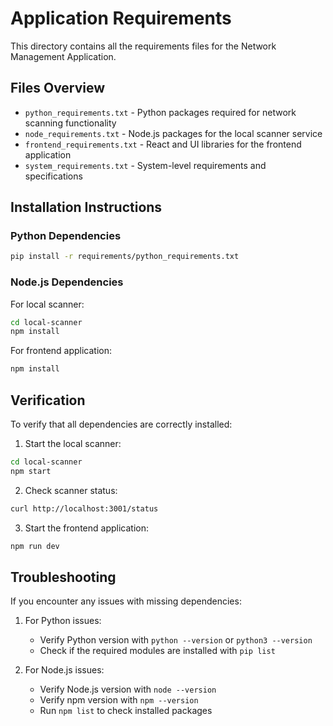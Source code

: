 
# Application Requirements

This directory contains all the requirements files for the Network Management Application.

## Files Overview

- `python_requirements.txt` - Python packages required for network scanning functionality
- `node_requirements.txt` - Node.js packages for the local scanner service
- `frontend_requirements.txt` - React and UI libraries for the frontend application
- `system_requirements.txt` - System-level requirements and specifications

## Installation Instructions

### Python Dependencies
```bash
pip install -r requirements/python_requirements.txt
```

### Node.js Dependencies
For local scanner:
```bash
cd local-scanner
npm install
```

For frontend application:
```bash
npm install
```

## Verification

To verify that all dependencies are correctly installed:

1. Start the local scanner:
```bash
cd local-scanner
npm start
```

2. Check scanner status:
```bash
curl http://localhost:3001/status
```

3. Start the frontend application:
```bash
npm run dev
```

## Troubleshooting

If you encounter any issues with missing dependencies:

1. For Python issues:
   - Verify Python version with `python --version` or `python3 --version`
   - Check if the required modules are installed with `pip list`

2. For Node.js issues:
   - Verify Node.js version with `node --version`
   - Verify npm version with `npm --version`
   - Run `npm list` to check installed packages
